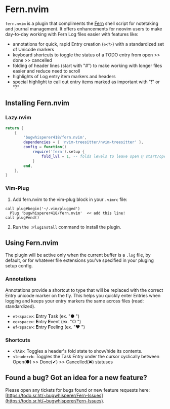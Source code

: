 # Fern.nvim

`fern.nvim` is a plugin that compliments the [Fern](https://git.sr.ht/~bugwhisperer/fern) shell script for notetaking and journal management. It offers enhancements for neovim users to make day-to-day working with Fern Log files easier with features like:
- annotations for quick, rapid Entry creation (`e<?>`) with a standardized set of Unicode markers
- keyboard shortcuts to toggle the status of a TODO entry from open >> done >> cancelled
- folding of header lines (start with "#") to make working with longer files easier and reduce need to scroll
- highlights of Log entry item markers and headers
- special highlight to call out entry items marked as important with "!" or "?"

## Installing Fern.nvim
### Lazy.nvim
```lua
return {
    {
        'bugwhisperer418/fern.nvim',
        dependencies = { 'nvim-treesitter/nvim-treesitter' },
        config = function()
            require('fern').setup {
                fold_lvl = 1, -- folds levels to leave open @ start/open (default is 2)
            }
        end,
    },
}
```
### Vim-Plug
1. Add fern.nvim to the vim-plug block in your `.vimrc` file:
```
call plug#begin('~/.vim/plugged')
  Plug 'bugwhisperer418/fern.nvim'  << add this line!
call plug#end()
```
2. Run the `:PlugInstall` command to install the plugin.

## Using Fern.nvim
The plugin will be active only when the current buffer is a `.log` file, by default, or for whatever file extensions you've specified in your pluging setup config.

### Annotations
Annotations provide a shortcut to type that will be replaced with the correct Entry unicode marker on the fly. This helps you quickly enter Entries when logging and keeps your entry markers the same across files (read: standardized).
- `et<space>`: **E**ntry **T**ask (ex. "● ")
- `ee<space>`: **E**ntry **E**vent (ex. "○ ")
- `ef<space>`: **E**ntry **F**eeling (ex. "❤ ")

### Shortcuts
- `<TAB>`: Toggles a header's fold state to show/hide its contents.
- `<leader>b`: Toggles the Task Entry under the cursor cyclically between Open(●) >> Done(✔) >> Cancelled(✖) statuses

## Found a bug? Got an idea for a new feature?
Please open any tickets for bugs found or new feature requests here: [https://todo.sr.ht/~bugwhisperer/Fern-Issues](https://todo.sr.ht/~bugwhisperer/Fern-Issues).
